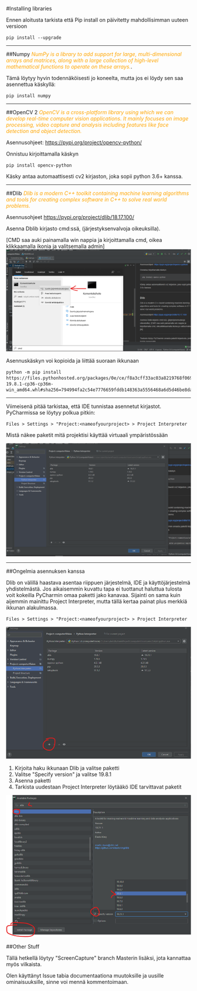 
#Installing libraries

Ennen aloitusta tarkista että Pip install on päivitetty mahdollisimman uuteen versioon
````shell
pip install --upgrade
````
___
##Numpy
<span style="color:orange">*NumPy is a library to add support for large, multi-dimensional arrays and matrices, along with a large collection of high-level mathematical functions to operate on these arrays.*</span>.</p>

Tämä löytyy hyvin todennäköisesti jo koneelta, mutta jos ei löydy sen saa asennettua käskyllä:

````
pip install numpy
````
___
##OpenCV 2
<span style="color:orange">*OpenCV is a cross-platform library using which we can develop real-time computer vision applications. 
It mainly focuses on image processing, video capture and analysis including features like face detection 
and object detection.*</span></p>

Asennusohjeet: https://pypi.org/project/opencv-python/



Onnistuu kirjoittamalla käskyn
```shell
pip install opencv-python
``` 
Käsky antaa automaattisesti cv2 kirjaston, joka sopii python 3.6+ kanssa.
___
##Dlib
<span style="color:orange">*Dlib is a modern C++ toolkit containing machine learning algorithms and tools for creating 
complex software in C++ to solve real world problems.*</span></p>

Asennusohjeet https://pypi.org/project/dlib/18.17.100/


Asenna Dblib kirjasto cmd:ssä, (järjestyksenvalvoja oikeuksilla). 

[CMD saa auki painamalla win nappia ja kirjoittamalla cmd, oikea klikkaamalla ikonia ja valitsemalla admin]
![](pics/cmd.png)

Asennuskäskyn voi kopioida ja liittää suoraan ikkunaan
```
python -m pip install 
https://files.pythonhosted.org/packages/0e/ce/f8a3cff33ac03a8219768f0694c5d703c8e037e6aba2e865f9bae22ed63c/dlib-19.8.1-cp36-cp36m-win_amd64.whl#sha256=794994fa2c54e7776659fddb148363a5556468a6d5d46be8dad311722d54bfcf
```
___
Viimeisenä pitää tarkistaa, että IDE tunnistaa asennetut kirjastot. PyCharmissa se löytyy polkua pitkin:
```
Files > Settings > "Project:<nameofyourproject> > Project Interpreter
```

Mistä näkee paketit mitä projektisi käyttää virtuaali ympäristössään

![Project Interpreter view](pics/project_interpreter_view.png)
___

##Ongelmia asennuksen kanssa

Dlib on välillä haastava asentaa riippuen järjestelmä, IDE ja käyttöjärjestelmä yhdistelmästä. Jos aikaisemmin
kuvattu tapa ei tuottanut haluttua tulosta voit kokeilla PyCharmin omaa paketti jako kanavaa.
Sijainti on sama kuin aijemmin mainittu Project Interpreter, mutta tällä kertaa painat plus merkkiä
ikkunan alakulmassa.
```
Files > Settings > "Project:<nameofyourproject> > Project Interpreter
```
![](pics/plusButton.png)



1. Kirjoita haku ikkunaan Dlib ja valitse paketti
2. Valitse "Specify version" ja valitse 19.8.1
3. Asenna paketti 
4. Tarkista uudestaan Project Interpreter löytääkö IDE tarvittavat paketit

![](pics/dlib.png)

##Other Stuff

Tällä hetkellä löytyy "ScreenCapture" branch Masterin lisäksi, jota kannattaa myös vilkaista.

Olen käyttänyt Issue tabia documentaationa muutoksille ja uusille ominaisuuksille, sinne voi mennä 
kommentoimaan.


